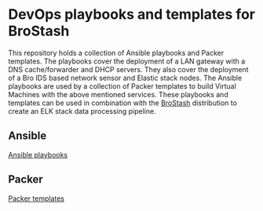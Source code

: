 # DevOps playbooks and templates for BroStash

This repository holds a collection of Ansible playbooks and Packer templates. The playbooks cover the deployment of a LAN gateway with a DNS cache/forwarder and DHCP servers. They also cover the deployment of a Bro IDS based network sensor and Elastic stack nodes. The Ansible playbooks are used by a collection of Packer templates to build Virtual Machines with the above mentioned services. These playbooks and templates can be used in combination with the [BroStash](https://github.com/binorassocies/brostash) distribution to create an ELK stack data processing pipeline.

## Ansible
[Ansible playbooks](ansible/README.md)

## Packer
[Packer templates](packer/README.md)
